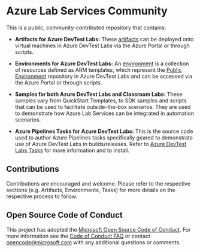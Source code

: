 # Azure Lab Services Community

This is a public, community-contributed repository that contains:

- **Artifacts for Azure DevTest Labs:** These [artifacts](https://docs.microsoft.com/en-us/azure/lab-services/devtest-lab-concepts#artifacts) can be deployed onto virtual machines in Azure DevTest Labs via the Azure Portal or through scripts.

- **Environments for Azure DevTest Labs:** An [environment](https://docs.microsoft.com/en-us/azure/lab-services/devtest-lab-concepts#environment) is a collection of resources defined as ARM templates, which represent the [Public Environment](https://azure.microsoft.com/en-ca/updates/azure-devtest-labs-public-environment-repository-in-labs/) repository in Azure DevTest Labs and can be accessed via the Azure Portal or through scripts.

- **Samples for both Azure DevTest Labs and Classroom Labs:** These samples vary from QuickStart Templates, to SDK samples and scripts that can be used to facilitate outside-the-box scenarios. They are used to demonstrate how Azure Lab Services can be integrated in automation scenarios.

- **Azure Pipelines Tasks for Azure DevTest Labs:** This is the source code used to author Azure Pipelines tasks specifically geared to demonstrate use of Azure DevTest Labs in builds/releases. Refer to [Azure DevTest Labs Tasks](https://marketplace.visualstudio.com/items?itemName=ms-azuredevtestlabs.tasks) for more information and to install.

## Contributions

Contributions are encouraged and welcome. Please refer to the respective sections (e.g. Artifacts, Environments, Tasks) for more details on the respective process to follow.

## Open Source Code of Conduct

This project has adopted the [Microsoft Open Source Code of Conduct](https://opensource.microsoft.com/codeofconduct/). For more information see the [Code of Conduct FAQ](https://opensource.microsoft.com/codeofconduct/faq/) or contact [opencode@microsoft.com](mailto:opencode@microsoft.com) with any additional questions or comments.